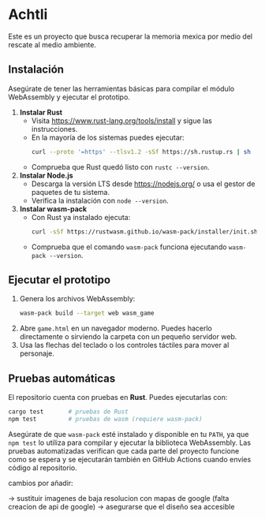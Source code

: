 # Achtli
Este es un proyecto que busca recuperar la memoria mexica por medio del rescate al medio ambiente.

## Instalación
Asegúrate de tener las herramientas básicas para compilar el módulo WebAssembly y ejecutar el prototipo.

1. **Instalar Rust**
   - Visita <https://www.rust-lang.org/tools/install> y sigue las instrucciones.
   - En la mayoría de los sistemas puedes ejecutar:
     ```bash
     curl --proto '=https' --tlsv1.2 -sSf https://sh.rustup.rs | sh
     ```
   - Comprueba que Rust quedó listo con `rustc --version`.
2. **Instalar Node.js**
   - Descarga la versión LTS desde <https://nodejs.org/> o usa el gestor de paquetes de tu sistema.
   - Verifica la instalación con `node --version`.
3. **Instalar wasm-pack**
   - Con Rust ya instalado ejecuta:
     ```bash
     curl -sSf https://rustwasm.github.io/wasm-pack/installer/init.sh | sh
     ```
   - Comprueba que el comando `wasm-pack` funciona ejecutando `wasm-pack --version`.

## Ejecutar el prototipo
1. Genera los archivos WebAssembly:
   ```bash
   wasm-pack build --target web wasm_game
   ```
2. Abre `game.html` en un navegador moderno. Puedes hacerlo directamente o sirviendo la carpeta con un pequeño servidor web.
3. Usa las flechas del teclado o los controles táctiles para mover al personaje.

## Pruebas automáticas
El repositorio cuenta con pruebas en **Rust**. Puedes ejecutarlas con:
```bash
cargo test       # pruebas de Rust
npm test         # pruebas de wasm (requiere wasm-pack)
```
Asegúrate de que `wasm-pack` esté instalado y disponible en tu `PATH`, ya que `npm test` lo utiliza para compilar y ejecutar la biblioteca WebAssembly. Las pruebas automatizadas verifican que cada parte del proyecto funcione como se espera y se ejecutarán también en GitHub Actions cuando envíes código al repositorio.

cambios por añadir:

-> sustituir imagenes de baja resolucion con mapas de google (falta creacion de api de google)
-> asegurarse que el diseño sea accesible
